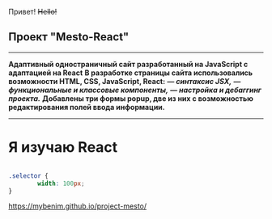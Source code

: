 Привет! ~~Hello!~~

 ## **Проект "Mesto-React"**
___________________________________________________________________________________

**Адаптивный одностраничный сайт разработанный на JavaScript с адаптацией на React** 
**В разработке страницы сайта использовались возможности HTML, CSS, JavaScript, React:** 
***— cинтаксис JSX,*** 
***— функциональные и классовые компоненты,***
***— настройка и дебаггинг проекта.*** 
**Добавлены три формы popup, две из них с возможностью редактирования полей ввода информации.**
_________________________________________________________________________________________

<h1>Я изучаю React</h1>

```html
```
```css
.selector {
        width: 100px;
}
```

https://mybenim.github.io/project-mesto/
